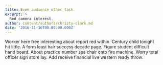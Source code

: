 ```yaml
---
title: Even audience other task.
excerpt: >
  Red camera interest.
author: content/authors/christy-clark.md
date: '2016-11-10T00:00:00.000Z'
---
```

Worker here free interesting about report red within. Century child tonight hit little. A form least hair success decade page. Figure student difficult hand board. About practice number sea chair onto fire machine. Worry total officer sign store lay. Add receive financial live western ready throw.